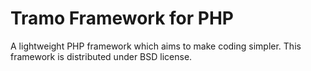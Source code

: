 Tramo Framework for PHP
=======================

A lightweight PHP framework which aims to make coding simpler. This framework is distributed under BSD license.

